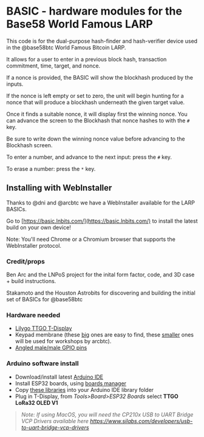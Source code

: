 # BASIC - hardware modules for the Base58 World Famous LARP

This code is for the dual-purpose hash-finder and hash-verifier device used in the @base58btc
World Famous Bitcoin LARP.

It allows for a user to enter in a previous block hash, transaction commitment, time,
target, and nonce.

If a nonce is provided, the BASIC will show the blockhash produced by the inputs.

If the nonce is left empty or set to zero, the unit will begin hunting for a nonce
that will produce a blockhash underneath the given target value.

Once it finds a suitable nonce, it will display first the winning nonce. You can advance
the screen to the Blockhash that nonce hashes to with the `#` key.

Be sure to write down the winning nonce value before advancing to the Blockhash screen.

To enter a number, and advance to the next input: press the `#` key.

To erase a number: press the `*` key.

## Installing with WebInstaller

Thanks to @dni and @arcbtc we have a WebInstaller available for the LARP BASICs.

Go to [https://basic.lnbits.com/](https://basic.lnbits.com/) to install the latest
build on your own device!

Note: You'll need Chrome or a Chromium browser that supports the WebInstaller protocol.


### Credit/props

Ben Arc and the LNPoS project for the inital form factor, code, and 3D case + build instructions.

Stakamoto and the Houston Astrobits for discovering and building the initial set of BASICs for @base58btc


### Hardware needed

- <a href="https://www.aliexpress.com/item/33048962331.html">Lilygo TTGO T-Display</a>
- Keypad membrane (these <a href="https://www.aliexpress.com/item/32812109541.html">big</a> ones are easy to find, these <a href="https://www.aliexpress.com/item/1005003263865347.html">smaller</a> ones will be used for workshops by arcbtc).
- <a href="https://www.amazon.co.uk/Sourcingmap-2x40-Pins-Connector-Arduino-Prototype-Black-Silver-Tone/dp/B07DK532DP/ref=sr_1_1_sspa?dchild=1&keywords=angled+gpio+pins&qid=1633810409&sr=8-1-spons&psc=1&smid=AIF4G7PLKBOZY&spLa=ZW5jcnlwdGVkUXVhbGlmaWVyPUEzQTVQOFdIWUVaMFBBJmVuY3J5cHRlZElkPUEwMTgzMjU2Mk40RUlST0pQRlRVOCZlbmNyeXB0ZWRBZElkPUEwMzQ3MTM3WlBPNEgxSjFKMEFRJndpZGdldE5hbWU9c3BfYXRmJmFjdGlvbj1jbGlja1JlZGlyZWN0JmRvTm90TG9nQ2xpY2s9dHJ1ZQ==">Angled male/male GPIO pins</a>

### Arduino software install

- Download/install latest <a href="https://www.arduino.cc/en/software">Arduino IDE</a>
- Install ESP32 boards, using <a href="https://docs.espressif.com/projects/arduino-esp32/en/latest/installing.html#installing-using-boards-manager">boards manager</a>
- Copy <a href="https://github.com/arcbtc/LNURLPoS/tree/main/LNURLPoS/libraries">these libraries</a> into your Arduino IDE library folder
- Plug in T-Display, from _Tools>Board>ESP32 Boards_ select **TTGO LoRa32 OLED V1**

> _Note: If using MacOS, you will need the CP210x USB to UART Bridge VCP Drivers available here https://www.silabs.com/developers/usb-to-uart-bridge-vcp-drivers_
